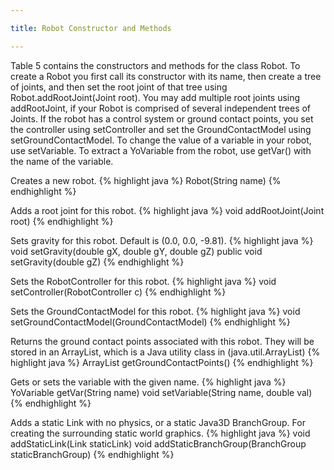 ```yaml
---

title: Robot Constructor and Methods

---
```


Table 5 contains the constructors and methods for the class Robot.
To create a Robot you first call its constructor with its name, then create a tree of joints, and then set the root joint of that tree using Robot.addRootJoint(Joint root). 
You may add multiple root joints using addRootJoint, if your Robot is comprised of several independent trees of Joints. 
If the robot has a control system or ground contact points, you set the controller using setController and set the GroundContactModel using setGroundContactModel. 
To change the value of a variable in your robot, use setVariable. To extract a YoVariable from the robot, use getVar() with the name of the variable.
 
 
 
Creates a new robot.
{% highlight java %}
Robot(String name)
{% endhighlight %}
 
Adds a root joint for this robot.
{% highlight java %}
void addRootJoint(Joint root)
{% endhighlight %}
  
Sets gravity for this robot. Default is (0.0, 0.0, -9.81).
{% highlight java %}
void setGravity(double gX, double gY, double gZ)
public void setGravity(double gZ) 
{% endhighlight %}
  
Sets the RobotController for this robot.
{% highlight java %}
void setController(RobotController c)
{% endhighlight %}

Sets the GroundContactModel for this robot.
{% highlight java %}
void setGroundContactModel(GroundContactModel)
{% endhighlight %}

Returns the ground contact points associated with this robot. They will be stored in an ArrayList, which is a Java utility class in (java.util.ArrayList)
{% highlight java %}
ArrayList getGroundContactPoints()
{% endhighlight %}

Gets or sets the variable with the given name.
{% highlight java %}
YoVariable getVar(String name)
void setVariable(String name, double val)
{% endhighlight %}

Adds a static Link with no physics, or a static Java3D BranchGroup. For creating the surrounding static world graphics.
{% highlight java %}
void addStaticLink(Link staticLink) 
void addStaticBranchGroup(BranchGroup staticBranchGroup)
{% endhighlight %}